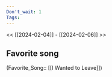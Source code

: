 ```yaml
---
Don't_wait: 1
Tags: 
---
```

 << [[2024-02-04]] - [[2024-02-06]] >> 
## Favorite song
(Favorite_Song:: [[I Wanted to Leave]])
